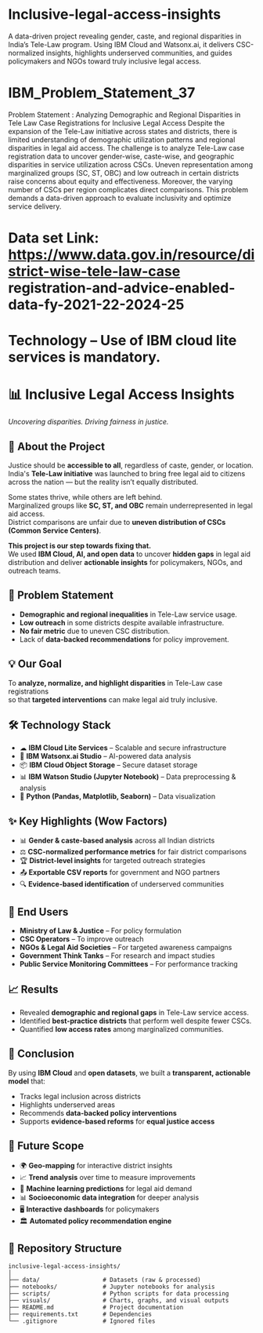 # Inclusive-legal-access-insights
A data-driven project revealing gender, caste, and regional disparities in India’s Tele-Law program. Using IBM Cloud and Watsonx.ai, it delivers CSC-normalized insights, highlights underserved communities, and guides policymakers and NGOs toward truly inclusive legal access.

# IBM_Problem_Statement_37
Problem Statement : Analyzing Demographic and Regional Disparities in Tele Law Case Registrations for Inclusive Legal Access Despite the expansion of the Tele-Law initiative across states and districts, there is limited understanding of demographic utilization patterns and regional disparities in legal aid access. The challenge is to analyze Tele-Law case registration data to uncover gender-wise, caste-wise, and geographic disparities in service utilization across CSCs. Uneven representation among marginalized groups (SC, ST, OBC) and low outreach in certain districts raise concerns about equity and effectiveness. Moreover, the varying number of CSCs per region complicates direct comparisons. This problem demands a data-driven approach to evaluate inclusivity and optimize service delivery.

# Data set Link: https://www.data.gov.in/resource/district-wise-tele-law-case registration-and-advice-enabled-data-fy-2021-22-2024-25 
# Technology – Use of IBM cloud lite services is mandatory.

# 📊 Inclusive Legal Access Insights
_Uncovering disparities. Driving fairness in justice._

## 📌 About the Project
Justice should be **accessible to all**, regardless of caste, gender, or location.  
India's **Tele-Law initiative** was launched to bring free legal aid to citizens across the nation — but the reality isn’t equally distributed.  

Some states thrive, while others are left behind.  
Marginalized groups like **SC, ST, and OBC** remain underrepresented in legal aid access.  
District comparisons are unfair due to **uneven distribution of CSCs (Common Service Centers)**.  

**This project is our step towards fixing that.**  
We used **IBM Cloud, AI, and open data** to uncover **hidden gaps** in legal aid distribution and deliver **actionable insights** for policymakers, NGOs, and outreach teams.

## 🎯 Problem Statement
- **Demographic and regional inequalities** in Tele-Law service usage.
- **Low outreach** in some districts despite available infrastructure.
- **No fair metric** due to uneven CSC distribution.
- Lack of **data-backed recommendations** for policy improvement.

## 💡 Our Goal
To **analyze, normalize, and highlight disparities** in Tele-Law case registrations  
so that **targeted interventions** can make legal aid truly inclusive.

## 🛠 Technology Stack
- ☁ **IBM Cloud Lite Services** – Scalable and secure infrastructure
- 🤖 **IBM Watsonx.ai Studio** – AI-powered data analysis
- 📦 **IBM Cloud Object Storage** – Secure dataset storage
- 📊 **IBM Watson Studio (Jupyter Notebook)** – Data preprocessing & analysis
- 🐍 **Python (Pandas, Matplotlib, Seaborn)** – Data visualization

## ✨ Key Highlights (Wow Factors)
- 📊 **Gender & caste-based analysis** across all Indian districts
- ⚖ **CSC-normalized performance metrics** for fair district comparisons
- 🏆 **District-level insights** for targeted outreach strategies
- 📤 **Exportable CSV reports** for government and NGO partners
- 🔍 **Evidence-based identification** of underserved communities

## 👥 End Users
- **Ministry of Law & Justice** – For policy formulation
- **CSC Operators** – To improve outreach
- **NGOs & Legal Aid Societies** – For targeted awareness campaigns
- **Government Think Tanks** – For research and impact studies
- **Public Service Monitoring Committees** – For performance tracking

## 📈 Results
- Revealed **demographic and regional gaps** in Tele-Law service access.
- Identified **best-practice districts** that perform well despite fewer CSCs.
- Quantified **low access rates** among marginalized communities.

## 📌 Conclusion
By using **IBM Cloud** and **open datasets**, we built a **transparent, actionable model** that:
- Tracks legal inclusion across districts
- Highlights underserved areas
- Recommends **data-backed policy interventions**
- Supports **evidence-based reforms** for **equal justice access**

## 🚀 Future Scope
- 🌍 **Geo-mapping** for interactive district insights
- 📈 **Trend analysis** over time to measure improvements
- 🤖 **Machine learning predictions** for legal aid demand
- 📊 **Socioeconomic data integration** for deeper analysis
- 🖥 **Interactive dashboards** for policymakers
- 🏛 **Automated policy recommendation engine**

## 📂 Repository Structure
```plaintext
inclusive-legal-access-insights/
│
├── data/                  # Datasets (raw & processed)
├── notebooks/             # Jupyter notebooks for analysis
├── scripts/               # Python scripts for data processing
├── visuals/               # Charts, graphs, and visual outputs
├── README.md              # Project documentation
├── requirements.txt       # Dependencies
└── .gitignore             # Ignored files


